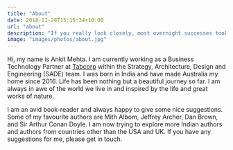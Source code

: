 ```yaml
---
title: "About"
date: 2018-11-28T15:15:34+10:00
url: "about"
description: "If you really look closely, most overnight successes took a long time. - Steve Jobs"
image: "images/photos/about.jpg"
---
```


Hi, my name is Ankit Mehta. I am currently working as a Business Technology Partner at [Tabcorp](https://www.tabcorp.com.au/) within the Strategy, Architecture, Design and Engineering (SADE) team. I was born in India and have made Australia my home since 2016. Life has been nothing but a beautiful journey so far. I am always in awe of the world we live in and inspired by the life and great works of nature. 

I am an avid book-reader and always happy to give some nice suggestions. Some of my favourite authors are Mith Albom, Jeffrey Archer, Dan Brown, and Sir Arthur Conan Doyle. I am now trying to explore more Indian authors and authors from countries other than the USA and UK. If you have any suggestions for me, please get in touch. 
